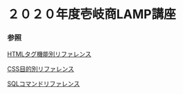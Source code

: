 # ２０２０年度壱岐商LAMP講座

### 参照
[HTMLタグ機能別リファレンス](https://web-designer.cman.jp/html_ref/function_list/)

[CSS目的別リファレンス](https://web-designer.cman.jp/css_ref/function_list/)

[SQLコマンドリファレンス](https://qiita.com/shuyam/items/809ff4123d8dcb7321f9)
